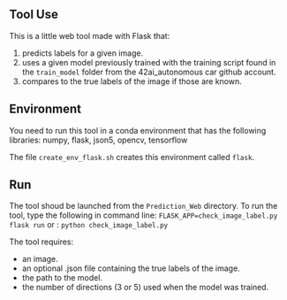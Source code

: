 ## Tool Use

This is a little web tool made with Flask that:
1. predicts labels for a given image.
2. uses a given model previously trained with the training script found in the `train_model` folder from the 42ai_autonomous car github account.
3. compares to the true labels of the image if those are known.


## Environment

You need to run this tool in a conda environment that has the following libraries:
numpy, 
flask, 
json5, 
opencv, 
tensorflow

The file `create_env_flask.sh` creates this environment called `flask`.


## Run

The tool shoud be launched from the `Prediction_Web` directory.
To run the tool, type the following in command line:
`FLASK_APP=check_image_label.py flask run`
or :
`python check_image_label.py`

The tool requires:
- an image.
- an optional .json file containing the true labels of the image.
- the path to the model.
- the number of directions (3 or 5) used when the model was trained.



